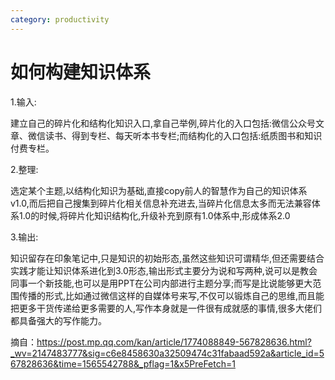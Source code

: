 ```yaml
---
category: productivity
---
```

# 如何构建知识体系

1.输入:

建立自己的碎片化和结构化知识入口,拿自己举例,碎片化的入口包括:微信公众号文章、微信读书、得到专栏、每天听本书专栏;而结构化的入口包括:纸质图书和知识付费专栏。

2.整理:

选定某个主题,以结构化知识为基础,直接copy前人的智慧作为自己的知识体系v1.0,而后把自己搜集到碎片化相关信息补充进去,当碎片化信息太多而无法兼容体系1.0的时候,将碎片化知识结构化,升级补充到原有1.0体系中,形成体系2.0

3.输出:

知识留存在印象笔记中,只是知识的初始形态,虽然这些知识可谓精华,但还需要结合实践才能让知识体系进化到3.0形态,输出形式主要分为说和写两种,说可以是教会同事一个新技能,也可以是用PPT在公司内部进行主题分享;而写是比说能够更大范围传播的形式,比如通过微信这样的自媒体号来写,不仅可以锻炼自己的思维,而且能把更多干货传递给更多需要的人,写作本身就是一件很有成就感的事情,很多大佬们都具备强大的写作能力。



摘自：https://post.mp.qq.com/kan/article/1774088849-567828636.html?_wv=2147483777&sig=c6e8458630a32509474c31fabaad592a&article_id=567828636&time=1565542788&_pflag=1&x5PreFetch=1
